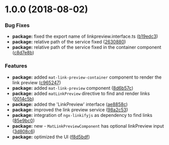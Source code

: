 <a name="1.0.0"></a>
# 1.0.0 (2018-08-02)


### Bug Fixes

* **package:** fixed the export name of linkpreview.interface.ts ([b19edc3](https://github.com/angular-material-extensions/link-preview/commit/b19edc3))
* **package:** relative path of the service fixed ([2630880](https://github.com/angular-material-extensions/link-preview/commit/2630880))
* **package:** relative path of the service fixed in the container component ([c8d7e8b](https://github.com/angular-material-extensions/link-preview/commit/c8d7e8b))


### Features

* **package:** added `mat-link-preview-container` component to render the link preview ([c965247](https://github.com/angular-material-extensions/link-preview/commit/c965247))
* **package:** added `mat-link-preview` component ([8d6b57c](https://github.com/angular-material-extensions/link-preview/commit/8d6b57c))
* **package:** added `matLinkPreview` directive to find and render links ([0014c5b](https://github.com/angular-material-extensions/link-preview/commit/0014c5b))
* **package:** added the 'LinkPreview' interface ([ae8858c](https://github.com/angular-material-extensions/link-preview/commit/ae8858c))
* **package:** improved the link preview service ([98a2c53](https://github.com/angular-material-extensions/link-preview/commit/98a2c53))
* **package:** integration of `ngx-linkifyjs` as dependency to find links ([85e9bc0](https://github.com/angular-material-extensions/link-preview/commit/85e9bc0))
* **package:** new - `MatLinkPreviewComponent` has optional linkPreview input ([3d808c6](https://github.com/angular-material-extensions/link-preview/commit/3d808c6))
* **package:** optimized the UI ([f8d5bdf](https://github.com/angular-material-extensions/link-preview/commit/f8d5bdf))



